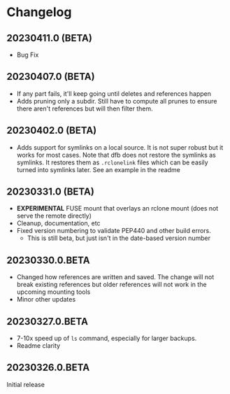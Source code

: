 # Changelog

## 20230411.0 (BETA)

- Bug Fix

## 20230407.0 (BETA)

- If any part fails, it'll keep going until deletes and references happen
- Adds pruning only a subdir. Still have to compute all prunes to ensure there aren't references but will then filter them.

## 20230402.0 (BETA)

- Adds support for symlinks on a local source. It is not super robust but it works for most cases. Note that dfb does not restore the symlinks as symlinks. It restores them as `.rclonelink` files which can be easily turned into symlinks later. See an example in the readme

## 20230331.0 (BETA)

- **EXPERIMENTAL** FUSE mount that overlays an rclone mount (does not serve the remote directly)
- Cleanup, documentation, etc
- Fixed version numbering to validate PEP440 and other build errors.
    - This is still beta, but just isn't in the date-based version number

## 20230330.0.BETA

- Changed how references are written and saved. The change will not break existing references but older references will not work in the upcoming mounting tools
- Minor other updates

## 20230327.0.BETA

- 7-10x speed up of `ls` command, especially for larger backups.
- Readme clarity

## 20230326.0.BETA

Initial release